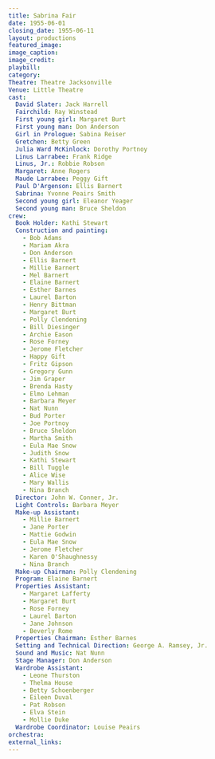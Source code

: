 ```yaml
---
title: Sabrina Fair
date: 1955-06-01
closing_date: 1955-06-11
layout: productions
featured_image: 
image_caption:
image_credit:
playbill: 
category: 
Theatre: Theatre Jacksonville
Venue: Little Theatre
cast:
  David Slater: Jack Harrell
  Fairchild: Ray Winstead
  First young girl: Margaret Burt
  First young man: Don Anderson
  Girl in Prologue: Sabina Reiser
  Gretchen: Betty Green
  Julia Ward McKinlock: Dorothy Portnoy
  Linus Larrabee: Frank Ridge
  Linus, Jr.: Robbie Robson
  Margaret: Anne Rogers
  Maude Larrabee: Peggy Gift
  Paul D'Argenson: Ellis Barnert
  Sabrina: Yvonne Peairs Smith
  Second young girl: Eleanor Yeager
  Second young man: Bruce Sheldon
crew:
  Book Holder: Kathi Stewart
  Construction and painting:
    - Bob Adams
    - Mariam Akra
    - Don Anderson
    - Ellis Barnert
    - Millie Barnert
    - Mel Barnert
    - Elaine Barnert
    - Esther Barnes
    - Laurel Barton
    - Henry Bittman
    - Margaret Burt
    - Polly Clendening
    - Bill Diesinger
    - Archie Eason
    - Rose Forney
    - Jerome Fletcher
    - Happy Gift
    - Fritz Gipson
    - Gregory Gunn
    - Jim Graper
    - Brenda Hasty
    - Elmo Lehman
    - Barbara Meyer
    - Nat Nunn
    - Bud Porter
    - Joe Portnoy
    - Bruce Sheldon
    - Martha Smith
    - Eula Mae Snow
    - Judith Snow
    - Kathi Stewart
    - Bill Tuggle
    - Alice Wise
    - Mary Wallis
    - Nina Branch
  Director: John W. Conner, Jr.
  Light Controls: Barbara Meyer
  Make-up Assistant:
    - Millie Barnert
    - Jane Porter
    - Mattie Godwin
    - Eula Mae Snow
    - Jerome Fletcher
    - Karen O'Shaughnessy
    - Nina Branch
  Make-up Chairman: Polly Clendening
  Program: Elaine Barnert
  Properties Assistant:
    - Margaret Lafferty
    - Margaret Burt
    - Rose Forney
    - Laurel Barton
    - Jane Johnson
    - Beverly Rome
  Properties Chairman: Esther Barnes
  Setting and Technical Direction: George A. Ramsey, Jr.
  Sound and Music: Nat Nunn
  Stage Manager: Don Anderson
  Wardrobe Assistant:
    - Leone Thurston
    - Thelma House
    - Betty Schoenberger
    - Eileen Duval
    - Pat Robson
    - Elva Stein
    - Mollie Duke
  Wardrobe Coordinator: Louise Peairs
orchestra:
external_links:
---
```


